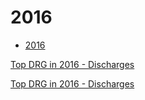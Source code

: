 # 2016  

* [2016](https://data.cms.gov/Medicare-Inpatient/Inpatient-Prospective-Payment-System-IPPS-Provider/fm2n-hjj6)  








[Top DRG in 2016 - Discharges](http://mvigoda.github.io/datasets/Discharges/Top_Discharges_2016.html)  



[Top DRG in 2016 - Discharges](http://michaelvigoda.com/datasets/Discharges/Top_Discharges_2016.html)